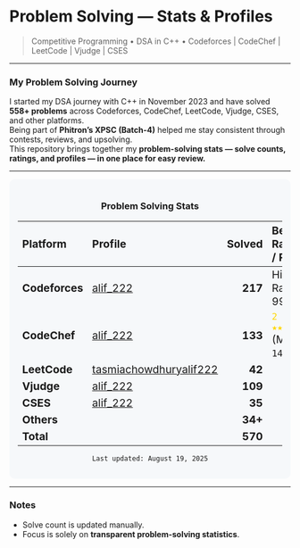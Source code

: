 # Problem Solving — Stats & Profiles

> Competitive Programming • DSA in C++ • Codeforces | CodeChef | LeetCode | Vjudge | CSES

---

### My Problem Solving Journey

I started my DSA journey with C++ in November 2023 and have solved **558+ problems** across Codeforces, CodeChef, LeetCode, Vjudge, CSES, and other platforms.  
Being part of **Phitron’s XPSC (Batch-4)** helped me stay consistent through contests, reviews, and upsolving.  
This repository brings together my **problem-solving stats — solve counts, ratings, and profiles — in one place for easy review.**

---

<div align="center" style="background-color:#f6f8fa; padding: 15px; border-radius: 10px;">

### Problem Solving Stats

<table>
  <thead>
    <tr>
      <th align="left"><span style="font-size:120%">Platform</span></th>
      <th align="left"><span style="font-size:120%">Profile</span></th>
      <th align="right"><span style="font-size:120%">Solved</span></th>
      <th align="left"><span style="font-size:120%">Best Rating / Rank</span></th>
    </tr>
  </thead>
  <tbody>
    <tr>
      <td><span style="font-size:120%"><b>Codeforces</b></span></td>
      <td><span style="font-size:120%"><a href="https://codeforces.com/profile/alif_222">alif_222</a></span></td>
      <td align="right"><span style="font-size:120%"><b>217</b></span></td>
      <td><span style="font-size:120%">Highest Rating: 997</span></td>
    </tr>
    <tr>
      <td><span style="font-size:120%"><b>CodeChef</b></span></td>
      <td><span style="font-size:120%"><a href="https://www.codechef.com/users/alif_222">alif_222</a></span></td>
      <td align="right"><span style="font-size:120%"><b>133</b></span></td>
      <td><span style="font-size:120%"><code><span style="color:#FFD700">2 Star ★★</span></code> (Max: <code>1407</code>)</span></td>
    </tr>
    <tr>
      <td><span style="font-size:120%"><b>LeetCode</b></span></td>
      <td><span style="font-size:120%"><a href="https://leetcode.com/u/tasmiachowdhuryalif222/">tasmiachowdhuryalif222</a></span></td>
      <td align="right"><span style="font-size:120%"><b>42</b></span></td>
      <td><span style="font-size:120%"></span></td>
    </tr>
    <tr>
      <td><span style="font-size:120%"><b>Vjudge</b></span></td>
      <td><span style="font-size:120%"><a href="https://vjudge.net/user/alif_222">alif_222</a></span></td>
      <td align="right"><span style="font-size:120%"><b>109</b></span></td>
      <td><span style="font-size:120%"></span></td>
    </tr>
    <tr>
      <td><span style="font-size:120%"><b>CSES</b></span></td>
      <td><span style="font-size:120%"><a href="https://cses.fi/user/223072">alif_222</a></span></td>
      <td align="right"><span style="font-size:120%"><b>35</b></span></td>
      <td><span style="font-size:120%"></span></td>
    </tr>
    <tr>
      <td><span style="font-size:120%"><b>Others</b></span></td>
      <td><span style="font-size:120%"></span></td>
      <td align="right"><span style="font-size:120%"><b>34+</b></span></td>
      <td><span style="font-size:120%"></span></td>
    </tr>
    <tr>
      <td><span style="font-size:120%"><b>Total</b></span></td>
      <td><span style="font-size:120%"></span></td>
      <td align="right"><span style="font-size:120%"><b>570</b></span></td>
      <td><span style="font-size:120%"></span></td>
    </tr>
  </tbody>
</table>

`Last updated: August 19, 2025`

</div>

---

### Notes
- Solve count is updated manually.  
- Focus is solely on **transparent problem-solving statistics**.

